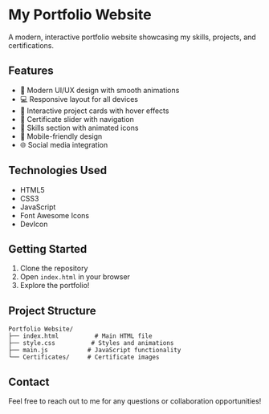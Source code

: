 # My Portfolio Website

A modern, interactive portfolio website showcasing my skills, projects, and certifications.

## Features

- 🎨 Modern UI/UX design with smooth animations
- 💻 Responsive layout for all devices
- 🌟 Interactive project cards with hover effects
- 📜 Certificate slider with navigation
- 🎯 Skills section with animated icons
- 📱 Mobile-friendly design
- 🌐 Social media integration

## Technologies Used

- HTML5
- CSS3
- JavaScript
- Font Awesome Icons
- DevIcon

## Getting Started

1. Clone the repository
2. Open `index.html` in your browser
3. Explore the portfolio!

## Project Structure

```
Portfolio Website/
├── index.html          # Main HTML file
├── style.css          # Styles and animations
├── main.js           # JavaScript functionality
└── Certificates/     # Certificate images
```

## Contact

Feel free to reach out to me for any questions or collaboration opportunities!
